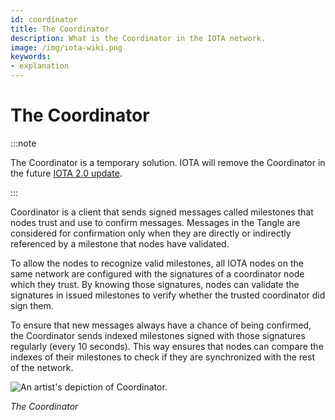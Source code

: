 ```yaml
---
id: coordinator
title: The Coordinator
description: What is the Coordinator in the IOTA network.
image: /img/iota-wiki.png
keywords:
- explanation
---
```


# The Coordinator

:::note

The Coordinator is a temporary solution. IOTA will remove the Coordinator in the future [IOTA 2.0 update](./roadmap-to-decentralization.md).

:::

Coordinator is a client that sends signed messages called milestones that nodes trust and use to confirm messages. Messages in the Tangle are considered for confirmation only when they are directly or indirectly referenced by a milestone that nodes have validated.

To allow the nodes to recognize valid milestones, all IOTA nodes on the same network are configured with the signatures of a coordinator node which they trust. By knowing those signatures, nodes can validate the signatures in issued milestones to verify whether the trusted coordinator did sign them.

To ensure that new messages always have a chance of being confirmed, the Coordinator sends indexed milestones signed with those signatures regularly (every 10 seconds). This way ensures that nodes can compare the indexes of their milestones to check if they are synchronized with the rest of the network.

![An artist's depiction of Coordinator.](/img/learn/milestones.gif "Click to see the full-sized image.")

*The Coordinator*